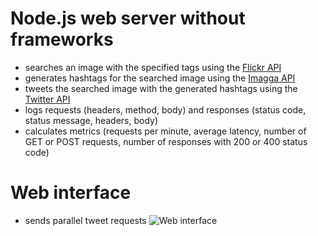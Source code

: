 # Node.js web server without frameworks
 - searches an image with the specified tags using the [Flickr API](https://www.flickr.com/services/api/flickr.photos.search.html)  
 - generates hashtags for the searched image using the [Imagga API](https://docs.imagga.com/#tags)  
 - tweets the searched image with the generated hashtags using the [Twitter API](https://developer.twitter.com/en/docs/twitter-api/v1/tweets/post-and-engage/api-reference/post-statuses-update)  
 - logs requests (headers, method, body) and responses (status code, status message, headers, body)  
 - calculates metrics (requests per minute, average latency, number of GET or POST requests, number of responses with 200 or 400 status code)
# Web interface
 - sends parallel tweet requests
![Web interface](https://github.com/georgiana-ojoc/UniversityAssignments/blob/master/Cloud%20Computing/tema1/web-interface.gif)
